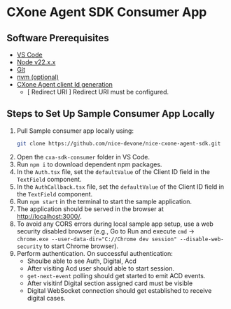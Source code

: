 # CXone Agent SDK Consumer App

## Software Prerequisites

- [VS Code](https://code.visualstudio.com/download)
- [Node v22.x.x](https://nodejs.org/en/download/package-manager)
- [Git](https://git-scm.com/downloads)
- [nvm (optional)](https://github.com/nvm-sh/nvm?tab=readme-ov-file)
- [CXone Agent client Id generation](https://developer.niceincontact.com/Documentation/GettingStarted)
   - [ Redirect URI ] Redirect URI must be configured.

## Steps to Set Up Sample Consumer App Locally

1. Pull Sample consumer app locally using:
    ```sh
    git clone https://github.com/nice-devone/nice-cxone-agent-sdk.git
    ```
2. Open the `cxa-sdk-consumer` folder in VS Code.
3. Run `npm i` to download dependent npm packages.
4. In the `Auth.tsx` file, set the `defaultValue` of the Client ID field in the `TextField` component.
5. In the `AuthCallback.tsx` file, set the `defaultValue` of the Client ID field in the `TextField` component.
6. Run `npm start` in the terminal to start the sample application.
7. The application should be served in the browser at [http://localhost:3000/](http://localhost:3000/).
8. To avoid any CORS errors during local sample app setup, use a web security disabled browser (e.g., Go to Run and execute `cmd` -> `chrome.exe --user-data-dir="C://Chrome dev session" --disable-web-security` to start Chrome browser).
9. Perform authentication. On successful authentication:
     - Shoulbe able to see Auth, Digital, Acd
     - After visiting Acd user should able to start session.
     - `get-next-event` polling should get started to emit ACD events.
     - After visitinf Digital section assigned card must be visible
     - Digital WebSocket connection should get established to receive digital cases.
